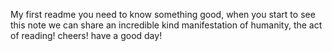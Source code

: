 My first readme
you need to know something good, when you start to see this note we can share an incredible kind manifestation of humanity, the act of reading! cheers! have a good day!
